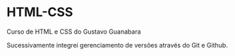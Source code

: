 # HTML-CSS
Curso de HTML e CSS do Gustavo Guanabara

Sucessivamente integrei gerenciamento de versões através do Git e Github.